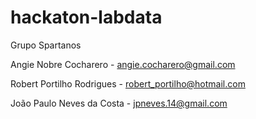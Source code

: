 # hackaton-labdata

Grupo Spartanos

Angie Nobre Cocharero - angie.cocharero@gmail.com

Robert Portilho Rodrigues - robert_portilho@hotmail.com

João Paulo Neves da Costa - jpneves.14@gmail.com
